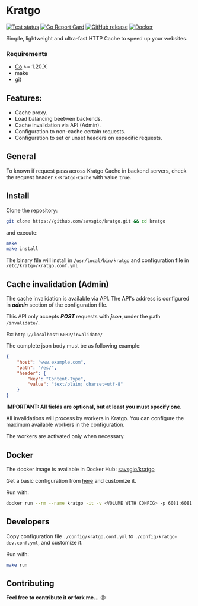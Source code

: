 Kratgo
======

[![Test status](https://github.com/savsgio/kratgo/actions/workflows/test.yml/badge.svg?branch=master)](https://github.com/savsgio/kratgo/actions?workflow=test)
[![Go Report Card](https://goreportcard.com/badge/github.com/savsgio/kratgo)](https://goreportcard.com/report/github.com/savsgio/kratgo)
[![GitHub release](https://img.shields.io/github/release/savsgio/kratgo.svg)](https://github.com/savsgio/kratgo/releases)
[![Docker](https://img.shields.io/docker/automated/savsgio/kratgo.svg?colorB=blue&style=flat)](https://hub.docker.com/r/savsgio/kratgo)
<!-- [![GoDoc](https://godoc.org/github.com/savsgio/kratgo?status.svg)](https://godoc.org/github.com/savsgio/kratgo) -->

Simple, lightweight and ultra-fast HTTP Cache to speed up your websites.


### Requirements

- [Go](https://golang.org/dl/) >= 1.20.X
- make
- git


## Features:

- Cache proxy.
- Load balancing beetwen backends.
- Cache invalidation via API (Admin).
- Configuration to non-cache certain requests.
- Configuration to set or unset headers on especific requests.

## General

To known if request pass across Kratgo Cache in backend servers, check the request header `X-Kratgo-Cache` with value `true`.


## Install

Clone the repository:

```bash
git clone https://github.com/savsgio/kratgo.git && cd kratgo
```

and execute:

```bash
make
make install
```

The binary file will install in `/usr/local/bin/kratgo` and configuration file in `/etc/kratgo/kratgo.conf.yml`


## Cache invalidation (Admin)

The cache invalidation is available via API. The API's address is configured in ***admin*** section of the configuration file.

This API only accepts ***POST*** requests with ***json***, under the path `/invalidate/`.

Ex: `http://localhost:6082/invalidate/`

The complete json body must be as following example:

```json
{
	"host": "www.example.com",
	"path": "/es/",
	"header": {
		"key": "Content-Type",
		"value": "text/plain; charset=utf-8"
	}
}
```

**IMPORTANT: All fields are optional, but at least you must specify one.**

All invalidations will process by workers in Kratgo. You can configure the maximum available workers in the configuration.

The workers are activated only when necessary.


## Docker

The docker image is available in Docker Hub: [savsgio/kratgo](https://hub.docker.com/r/savsgio/kratgo)

Get a basic configuration from [here](https://github.com/savsgio/kratgo/blob/master/config/kratgo.conf.yml) and customize it.

Run with:

```bash
docker run --rm --name kratgo -it -v <VOLUME WITH CONFIG> -p 6081:6081 -p 6082:6082 savsgio/kratgo -config <CONFIG FILE PATH IN THE VOLUME>
```

## Developers

Copy configuration file `./config/kratgo.conf.yml` to `./config/kratgo-dev.conf.yml`, and customize it.

Run with:

```bash
make run
```

Contributing
------------

**Feel free to contribute it or fork me...** :wink:
